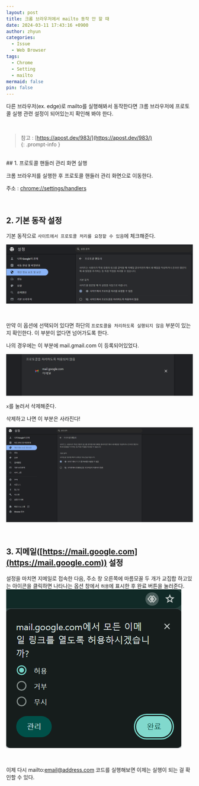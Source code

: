 ```yaml
---
layout: post
title: 크롬 브라우저에서 mailto 동작 안 할 때
date: 2024-03-11 17:43:16 +0900
author: zhyun
categories:
  - Issue
  - Web Browser
tags:
  - Chrome
  - Setting
  - mailto
mermaid: false
pin: false
---
```


다른 브라우저(ex. edge)로 mailto를 실행해봐서 동작한다면 크롬 브라우저에 프로토콜 실행 관련 설정이 되어있는지 확인해 봐야 한다.  

  <br>
  
> 참고 
:  [https://apost.dev/983/](https://apost.dev/983/)  
{: .prompt-info }

<br>
## 1. 프로토콜 핸들러 관리 화면 실행

크롬 브라우저를 실행한 후 프로토콜 핸들러 관리 화면으로 이동한다.

주소 : [chrome://settings/handlers](chrome://settings/handlers)

<br>

## 2. 기본 동작 설정
기본 동작으로 `사이트에서 프로토콜 처리를 요청할 수 있음`에 체크해준다.  

![image](/assets/img/2024-03-11-크롬-브라우저에서-mailto-동작-안-할-때/Pasted-image-20240311174635.png)

<br>

만약 이 옵션에 선택되어 있다면 하단의 `프로토콜을 처리하도록 실행되지 않음` 부분이 있는지 확인한다. 이 부분이 없다면 넘어가도록 한다.  

나의 경우에는 이 부분에 mail.gmail.com 이 등록되어있었다. 

![image](/assets/img/2024-03-11-크롬-브라우저에서-mailto-동작-안-할-때/Pasted-image-20240311170823.png)

`x`를 눌러서 삭제해준다.


삭제하고 나면 이 부분은 사라진다!  

![image](/assets/img/2024-03-11-크롬-브라우저에서-mailto-동작-안-할-때/Pasted-image-20240311170920.png)

<br>

## 3. 지메일([https://mail.google.com](https://mail.google.com)) 설정
설정을 마치면 지메일로 접속한 다음,  주소 창 오른쪽에 마름모꼴 두 개가 교집합 하고있는 아이콘을 클릭하면 나타나는 옵션 창에서 `허용`에 표시한 후 완료 버튼을 눌러준다.  
![image](/assets/img/2024-03-11-크롬-브라우저에서-mailto-동작-안-할-때/Pasted-image-20240311171500.png)




<br>


이제 다시 mailto:email@address.com 코드를 실행해보면 이제는 실행이 되는 걸 확인할 수 있다.







